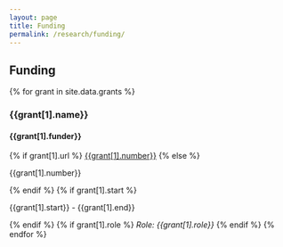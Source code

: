 ```yaml
---
layout: page
title: Funding
permalink: /research/funding/
---
```

## Funding

{% for grant in site.data.grants %}
<div class="funding">
<h3>{{grant[1].name}}</h3>
<h4>{{grant[1].funder}}</h4>
{% if grant[1].url %}
<a href="{{grant[1].url}}" class="link-title">{{grant[1].number}}</a>
{% else %}
<p>{{grant[1].number}}</p>
{% endif %}
{% if grant[1].start %}
<p>{{grant[1].start}} - {{grant[1].end}}</p>
{% endif %}
{% if grant[1].role %}
<i>Role: {{grant[1].role}}</i>
{% endif %}
{% endfor %}
<div>